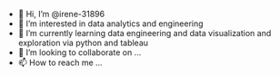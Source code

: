 - 👋 Hi, I’m @irene-31896
- 👀 I’m interested in data analytics and engineering
- 🌱 I’m currently learning data engineering and data visualization and exploration via python and tableau
- 💞️ I’m looking to collaborate on ...
- 📫 How to reach me ...

<!---
irene-31896/irene-31896 is a ✨ special ✨ repository because its `README.md` (this file) appears on your GitHub profile.
You can click the Preview link to take a look at your changes.
--->
